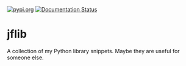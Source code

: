 [![pypi.org](http://img.shields.io/pypi/v/jflib.svg)](https://pypi.python.org/pypi/jflib)
[![Documentation Status](https://readthedocs.org/projects/jflib/badge/?version=latest)](https://jflib.readthedocs.io/en/latest/?badge=latest)

# jflib

A collection of my Python library snippets. Maybe they are useful for
someone else.
